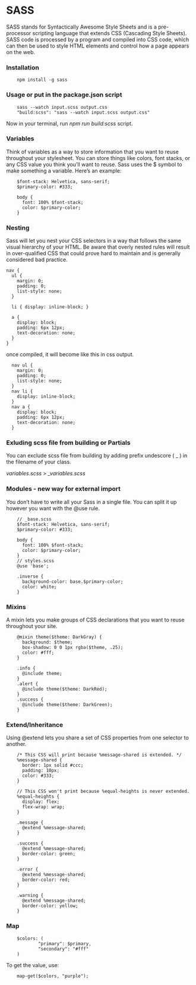 # SASS
SASS stands for Syntactically Awesome Style Sheets and is a pre-processor scripting language that extends CSS (Cascading Style Sheets). 
SASS code is processed by a program and compiled into CSS code, which can then be used to style HTML elements and control how a page appears on the web.

### Installation
        npm install -g sass

### Usage or put in the package.json script
        sass --watch input.scss output.css
        "build:scss": "sass --watch input.scss output.css"

Now in your terminal, run *npm run build:scss* script.

### Variables
Think of variables as a way to store information that you want to reuse throughout your stylesheet. 
You can store things like colors, font stacks, or any CSS value you think you’ll want to reuse. Sass uses the $ symbol to make something a variable. Here’s an example:
        
        $font-stack: Helvetica, sans-serif;
        $primary-color: #333;
        
        body {
          font: 100% $font-stack;
          color: $primary-color;
        }

### Nesting 
Sass will let you nest your CSS selectors in a way that follows the same visual hierarchy of your HTML. 
Be aware that overly nested rules will result in over-qualified CSS that could prove hard to maintain and is generally considered bad practice.
        
    nav {
      ul {
        margin: 0;
        padding: 0;
        list-style: none;
      }
    
      li { display: inline-block; }
    
      a {
        display: block;
        padding: 6px 12px;
        text-decoration: none;
      }
    }

once compiled, it will become like this in css output.

      nav ul {
        margin: 0;
        padding: 0;
        list-style: none;
      }
      nav li {
        display: inline-block;
      }
      nav a {
        display: block;
        padding: 6px 12px;
        text-decoration: none;
      }

### Exluding scss file from building or Partials
You can exclude scss file from building by adding prefix undescore ( _ ) in the filename of your class.

*variables.scss > _variables.scss*

### Modules - new way for external import 
You don’t have to write all your Sass in a single file. You can split it up however you want with the @use rule. 

        // _base.scss
        $font-stack: Helvetica, sans-serif;
        $primary-color: #333;
        
        body {
          font: 100% $font-stack;
          color: $primary-color;
        }
        // styles.scss
        @use 'base';
        
        .inverse {
          background-color: base.$primary-color;
          color: white;
        }

### Mixins
A mixin lets you make groups of CSS declarations that you want to reuse throughout your site. 

        @mixin theme($theme: DarkGray) {
          background: $theme;
          box-shadow: 0 0 1px rgba($theme, .25);
          color: #fff;
        }
        
        .info {
          @include theme;
        }
        .alert {
          @include theme($theme: DarkRed);
        }
        .success {
          @include theme($theme: DarkGreen);
        }


### Extend/Inheritance
Using @extend lets you share a set of CSS properties from one selector to another. 

        /* This CSS will print because %message-shared is extended. */
        %message-shared {
          border: 1px solid #ccc;
          padding: 10px;
          color: #333;
        }
        
        // This CSS won't print because %equal-heights is never extended.
        %equal-heights {
          display: flex;
          flex-wrap: wrap;
        }
        
        .message {
          @extend %message-shared;
        }
        
        .success {
          @extend %message-shared;
          border-color: green;
        }
        
        .error {
          @extend %message-shared;
          border-color: red;
        }
        
        .warning {
          @extend %message-shared;
          border-color: yellow;
        }

### Map
        $colors: (
                "primary": $primary,
                "secondary": "#fff"
        )

To get the value, use: 

        map-get($colors, "purple");

